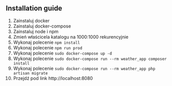 ## Installation guide

1. Zainstaluj docker
2. Zainstaluj docker-compose
3. Zainstaluj node i npm
4. Zmień właścicela katalogu na 1000:1000 rekurencyjnie
5. Wykonaj polecenie `npm install`
6. Wykonaj polecenie `npm run prod`
7. Wykonaj polecenie `sudo docker-compose up -d`
8. Wykonaj polecenie `sudo docker-compose run --rm weather_app composer install`
9. Wykonaj polecenie `sudo docker-compose run --rm weather_app php artisan migrate`
10. Przejdź pod link http://localhost:8080 
